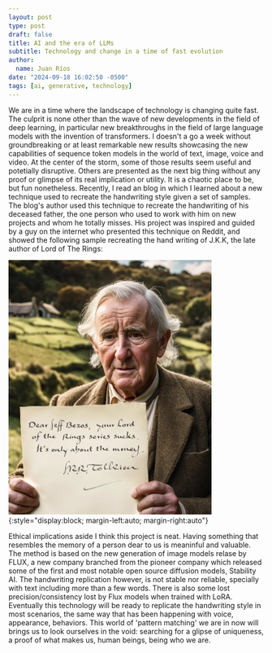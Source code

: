 ```yaml
---
layout: post
type: post
draft: false
title: AI and the era of LLMs
subtitle: Technology and change in a time of fast evolution
author:
  name: Juan Ríos
date: "2024-09-18 16:02:50 -0500"
tags: [ai, generative, technology]
---
```


We are in a time where the landscape of technology is changing quite fast. The culprit is none other than the wave of new developments in the field of deep learning, in particular new breakthroughs in the field of large language models with the invention of transformers. I doesn't a go a week without groundbreaking or at least remarkable new results showcasing the new capabilities of sequence token models in the world of text, image, voice and video. At the center of the storm, some of those results seem useful and potetially disruptive. Others are presented as the next big thing without any proof or glimpse of its real implication or utility. It is a chaotic place to be, but fun nonetheless.
Recently, I read an blog in which I learned about a new technique used to recreate the handwriting style given a set of samples. The blog's author used this technique to recreate the handwriting of his deceased father, the one person who used to work with him on new projects and whom he totally misses. His project was inspired and guided by a guy on the internet who presented this technique on Reddit, and showed the following sample recreating the hand writing of J.K.K, the late author of Lord of The Rings:

![Tolkien hand writing](https://raw.githubusercontent.com/juandarr/juandarr.github.io/main/images/posts/JRR-hand-writing.jpg){:style="display:block; margin-left:auto; margin-right:auto"}

Ethical implications aside I think this project is neat. Having something that resembles the memory of a person dear to us is meaninful and valuable. The method is based on the new generation of image models relase by FLUX, a new company branched from the pioneer company which released some of the first and most notable open source diffusion models, Stability AI. The handwriting replication however, is not stable nor reliable, specially with text including more than a few words. There is also some lost precision/consistency lost by Flux models when trained with LoRA. Eventually this technology will be ready to replicate the handwriting style in most scenarios, the same way that has been happening with voice, appearance, behaviors. This world of 'pattern matching' we are in now will brings us to look ourselves in the void: searching for a glipse of uniqueness, a proof of what makes us, human beings, being who we are.
